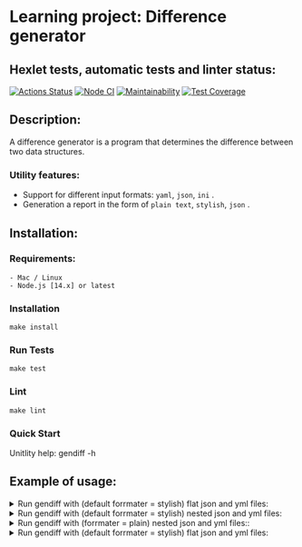 # Learning project: Difference generator

## Hexlet tests, automatic tests and linter status:
  [![Actions Status](https://github.com/256sha9gag/fullstack-javascript-project-46/workflows/hexlet-check/badge.svg)](https://github.com/256sha9gag/fullstack-javascript-project-46/actions)
  [![Node CI](https://github.com/256sha9gag/fullstack-javascript-project-46/actions/workflows/nodejs.yml/badge.svg)](https://github.com/256sha9gag/fullstack-javascript-project-46/actions/workflows/nodejs.yml)
  [![Maintainability](https://api.codeclimate.com/v1/badges/c550919c90aee56c6b95/maintainability)](https://codeclimate.com/github/256sha9gag/fullstack-javascript-project-46/maintainability)
  [![Test Coverage](https://api.codeclimate.com/v1/badges/c550919c90aee56c6b95/test_coverage)](https://codeclimate.com/github/256sha9gag/fullstack-javascript-project-46/test_coverage)

## Description:
  A difference generator is a program that determines the difference between two data structures.

  ### Utility features:
  - Support for different input formats: ```yaml```, ```json```, ```ini``` .
  - Generation a report in the form of ```plain text```, ```stylish```, ```json``` .

## Installation:

  ### Requirements:
    - Mac / Linux
    - Node.js [14.x] or latest

  ### Installation
    make install

  ### Run Tests
    make test

  ### Lint
    make lint

  ### Quick Start
  Unitlity help: 
    gendiff -h

## Example of usage:
<details><summary>Run gendiff with (default forrmater = stylish) flat json and yml files:</summary>
[![asciicast](https://asciinema.org/a/546151.svg)](https://asciinema.org/a/546151)
</details>
<details><summary>Run gendiff with (default forrmater = stylish) nested json and yml files:</summary>
[![asciicast](https://asciinema.org/a/546152.svg)](https://asciinema.org/a/546152)
</details>
<details><summary>Run gendiff with (forrmater = plain) nested json and yml files::</summary>
[![asciicast](https://asciinema.org/a/546153.svg)](https://asciinema.org/a/546153)
</details>
<details><summary>Run gendiff with (default forrmater = stylish) flat json and yml files:</summary>
[![asciicast](https://asciinema.org/a/546154.svg)](https://asciinema.org/a/546154)
</details>

